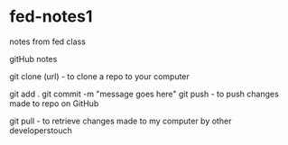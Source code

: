 # fed-notes1
notes from fed class


gitHub notes

git clone (url)
    - to clone a repo to your computer

git add .
git commit -m "message goes here"
git push
    - to push changes made to repo on GitHub

git pull
    - to retrieve changes made to my computer by other developerstouch
    